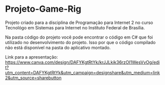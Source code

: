 # Projeto-Game-Rig
Projeto criado para a disciplina de Programação para Internet 2 no curso Tecnológo em Sistemas para Internet no Instituto Federal de Brasília.

Na pasta código do projeto você pode encontrar o código em C# que foi utilizado no desenvolvimento do projeto. Isso por que o código compilado não está disponível na pasta do aplicativo montado.

Link para a apresentação: https://www.canva.com/design/DAFYKgtRtYk/krJJLkik36rzOI1WesVvOg/edit?utm_content=DAFYKgtRtYk&utm_campaign=designshare&utm_medium=link2&utm_source=sharebutton
